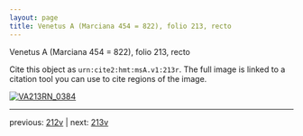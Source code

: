 ```yaml
---
layout: page
title: Venetus A (Marciana 454 = 822), folio 213, recto
---
```


Venetus A (Marciana 454 = 822), folio 213, recto

Cite this object as `urn:cite2:hmt:msA.v1:213r`.  The full image is linked to a citation tool you can use to cite regions of the image.

[![VA213RN_0384](http://www.homermultitext.org/iipsrv?IIIF=/project/homer/pyramidal/deepzoom/hmt/vaimg/2017a/VA213RN_0384.tif/full/800,/0/default.jpg)](http://www.homermultitext.org/ict2/?urn=urn:cite2:hmt:vaimg.2017a:VA213RN_0384) 

---

previous:  [212v](../212v/) | next: [213v](../213v/)